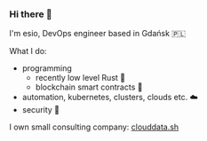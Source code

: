 ### Hi there 👋

I'm esio, DevOps engineer based in Gdańsk 🇵🇱

What I do:

- programming 
  - recently low level Rust 🦀
  - blockchain smart contracts 🔮
- automation, kubernetes, clusters, clouds etc. ☁️
- security 🔐

I own small consulting company: [clouddata.sh](https://clouddata.sh)